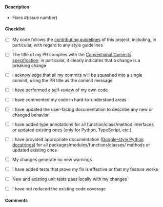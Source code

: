 #### Description

<!-- Please include a summary of the change and the relevant issue(s) it
resolves, if any (otherwise delete that line), e.g., `Fixes #123`. If the PR
addresses more than one issue, please add multiple lines, each starting with
'Fixes #'. Please stick to that syntax precisely, including whitespaces,
otherwise the issue(s) may not be linked to the PR.

In the summary, list any dependencies that are required for this change.
Please use bullet points for the description. Please also briefly describe
the relevant motivation and context briefly. For very trivial changes that are
duly explained by the PR title, a description can be omitted. -->

- Fixes #(issue number)

#### Checklist

<!-- Please go through the following checklist to ensure that your change is
ready for review. Please do not forget to double check the list after you have
modified your PR, e.g., if you have added commits to address reviewer
comments or to fix failing automated checks. **Please check items also if they
do not apply to your change**, e.g., if your change does not require an update
of the user-facing documentation, still check the box.

Generally, **PRs are only reviewed when all boxes are ticked off and all
automated checks pass** (use the comment section below if you believe that
your PR is ready to be merged even though not all boxes were ticked off). -->

- [ ] My code follows the [contributing guidelines][contributing-guidelines] of this
    project, including, in particular, with regard to any style guidelines
- [ ] The title of my PR complies with the [Conventional Commits
    specification][conv-commits]; in particular, it clearly indicates
    that a change is a breaking change
- [ ] I acknowledge that all my commits will be squashed into a single commit,
    using the PR title as the commit message
- [ ] I have performed a self-review of my own code
- [ ] I have commented my code in hard-to-understand areas
- [ ] I have updated the user-facing documentation to describe any new or
    changed behavior
- [ ] I have added type annotations for all function/class/method interfaces
    or updated existing ones (only for Python, TypeScript, etc.)
- [ ] I have provided appropriate documentation ([Google-style Python
    docstrings][py-doc-google]) for all packages/modules/functions/classes/
    methods or updated existing ones
- [ ] My changes generate no new warnings
- [ ] I have added tests that prove my fix is effective or that my feature
    works
- [ ] New and existing unit tests pass locally with my changes
- [ ] I have not reduced the existing code coverage


#### Comments

<!-- If there are unchecked boxes in the list above, but you would still like
your PR to be reviewed or considered for merging, please describe here why
boxes were not checked. For example, if you are positive that your commits
should _not_ be squashed when merging, please explain why you think the PR
warrants or requires multiple commits to be added to the history (but note that
in that case, it is a prerequisite that all commits follow the Conventional
Commits specification). -->

[contributing-guidelines]: https://elixir-cloud-aai.github.io/guides/guide-contributor/workflow/
[conv-commits]: https://www.conventionalcommits.org/en
[py-doc-google]: https://google.github.io/styleguide/pyguide.html
